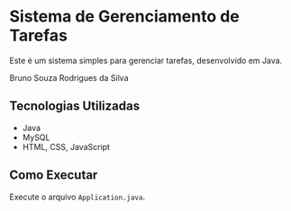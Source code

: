 # Sistema de Gerenciamento de Tarefas
Este é um sistema simples para gerenciar tarefas, desenvolvido em Java.

Bruno Souza Rodrigues da Silva

## Tecnologias Utilizadas
- Java
- MySQL
- HTML, CSS, JavaScript

## Como Executar
Execute o arquivo `Application.java`.
